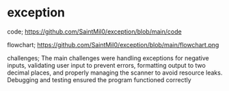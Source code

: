 # exception
code; https://github.com/SaintMil0/exception/blob/main/code

flowchart; https://github.com/SaintMil0/exception/blob/main/flowchart.png

challenges; The main challenges were handling exceptions for negative inputs, validating user input to prevent errors, formatting output to two decimal places, and properly managing the scanner to avoid resource leaks. Debugging and testing ensured the program functioned correctly


